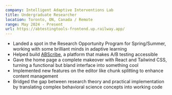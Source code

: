 ```yaml
---
company: Intelligent Adaptive Interventions Lab
title: Undergraduate Researcher
location: Toronto, ON, Canada / Remote
range: May 2024 - Present
url: https://abtestingtools-frontend.up.railway.app/
---
```


- Landed a spot in the Research Opportunity Program for Spring/Summer, working with some brilliant minds in adaptive learning
- Helped build [ABScribe](https://abtestingtools-frontend.up.railway.app/), a platform that makes A/B testing accessible
- Gave the home page a complete makeover with React and Tailwind CSS, turning a functional but bland interface into something cool
- Implemented new features on the editor like chunk splitting to enhance content management
- Bridged the gap between research theory and practical implementation by translating complex behavioral science concepts into working code